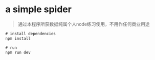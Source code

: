 # a simple spider

> 通过本程序所获数据纯属个人node练习使用，不用作任何商业用途

```javascript
# install dependencies
npm install

# run
npm run dev
```
